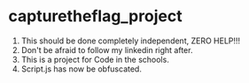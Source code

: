 # capturetheflag_project
1. This should be done completely independent, ZERO HELP!!!
2. Don't be afraid to follow my linkedin right after.
3. This is a project for Code in the schools.
4. Script.js has now be obfuscated.
